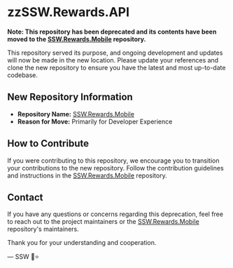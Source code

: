 # zzSSW.Rewards.API

**Note: This repository has been deprecated and its contents have been moved to the [SSW.Rewards.Mobile](https://github.com/your-organization/SSW.Rewards.Mobile) repository.**

This repository served its purpose, and ongoing development and updates will now be made in the new location. Please update your references and clone the new repository to ensure you have the latest and most up-to-date codebase.

## New Repository Information

- **Repository Name:** [SSW.Rewards.Mobile](https://github.com/your-organization/SSW.Rewards.Mobile)
- **Reason for Move:** Primarily for Developer Experience

## How to Contribute

If you were contributing to this repository, we encourage you to transition your contributions to the new repository. Follow the contribution guidelines and instructions in the [SSW.Rewards.Mobile](https://github.com/your-organization/SSW.Rewards.Mobile) repository.

## Contact

If you have any questions or concerns regarding this deprecation, feel free to reach out to the project maintainers or the [SSW.Rewards.Mobile](https://github.com/your-organization/SSW.Rewards.Mobile) repository's maintainers.

Thank you for your understanding and cooperation.

— SSW
🤖⭐️